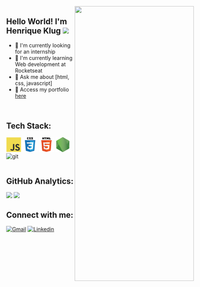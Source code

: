 <img src="https://i.pinimg.com/originals/f2/74/6a/f2746ae177a5f4bcb59cf08c8d164b13.gif" align="right" height="740em" width="320em">

## Hello World! I'm Henrique Klug <img src="https://raw.githubusercontent.com/kaueMarques/kaueMarques/master/hi.gif" width="30px">

- 🔭 I'm currently looking for an internship
- 🌱 I'm currently learning Web development at Rocketseat
- 💬 Ask me about [html, css, javascript]
- 🔗 Access my portfolio <a href="https://hklug001.github.io/Portfolio/" target="_blank">here</a>

<br>

## Tech Stack:

<div>
    <img src="https://raw.githubusercontent.com/devicons/devicon/master/icons/javascript/javascript-original.svg" alt="javascript" width="40" height="40"/>
    <img src="https://raw.githubusercontent.com/devicons/devicon/master/icons/css3/css3-original-wordmark.svg" alt="css3" width="40" height="40"/>
    <img src="https://raw.githubusercontent.com/devicons/devicon/master/icons/html5/html5-original-wordmark.svg" alt="html5" width="40" height="40"/>
    <img src="https://raw.githubusercontent.com/github/explore/80688e429a7d4ef2fca1e82350fe8e3517d3494d/topics/nodejs/nodejs.png" width="40" height="40" />
    <img src="https://www.vectorlogo.zone/logos/git-scm/git-scm-icon.svg" alt="git" width="40" height="40"/>
</div>

<br>


## GitHub Analytics:

<img src="https://github-readme-stats.vercel.app/api/top-langs/?username=Hklug001&layout=compact&theme=tokyonight" width="390em">
<img src="https://github-readme-stats.vercel.app/api?username=Hklug001&theme=tokyonight" width="390em">

<br>


## Connect with me: 
[![Gmail](https://img.shields.io/badge/Gmail-D14836?style=for-the-badge&logo=gmail&logoColor=white)](mailto:henriqueklug@gmail.com) 
[![Linkedin](https://img.shields.io/badge/-LinkedIn-%230077B5?style=for-the-badge&logo=linkedin&logoColor=white)](https://www.linkedin.com/in/henrique-klug)<br>
